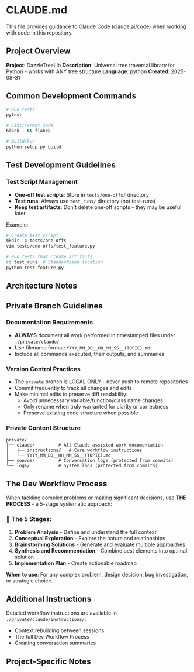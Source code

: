 # CLAUDE.md

This file provides guidance to Claude Code (claude.ai/code) when working with code in this repository.

## Project Overview

**Project**: DazzleTreeLib
**Description**: Universal tree traversal library for Python - works with ANY tree structure
**Language**: python
**Created**: 2025-08-31

## Common Development Commands

```bash
# Run tests
pytest

# Lint/Format code  
black . && flake8

# Build/Run
python setup.py build
```

## Test Development Guidelines

### Test Script Management
- **One-off test scripts**: Store in `tests/one-offs/` directory
- **Test runs**: Always use `test_runs/` directory (not test-runs)
- **Keep test artifacts**: Don't delete one-off scripts - they may be useful later

Example:
```bash
# Create test script
mkdir -p tests/one-offs
vim tests/one-offs/test_feature.py

# Run tests that create artifacts
cd test_runs  # Standardized location
python test_feature.py
```

## Architecture Notes

<!-- Add your project-specific architecture notes here -->

## Private Branch Guidelines

### Documentation Requirements

- **ALWAYS** document all work performed in timestamped files under `./private/claude/`
- Use filename format: `YYYY_MM_DD__HH_MM_SS__(TOPIC).md`
- Include all commands executed, their outputs, and summaries

### Version Control Practices

- The `private` branch is LOCAL ONLY - never push to remote repositories
- Commit frequently to track all changes and edits
- Make minimal edits to preserve diff readability:
  - Avoid unnecessary variable/function/class name changes
  - Only rename when truly warranted for clarity or correctness
  - Preserve existing code structure when possible

### Private Content Structure

```
private/
├── claude/         # All Claude-assisted work documentation
│   ├── instructions/   # Core workflow instructions
│   └── YYYY_MM_DD__HH_MM_SS__(TOPIC).md
├── convos/         # Conversation logs (protected from commits)
└── logs/           # System logs (protected from commits)
```

## The Dev Workflow Process

When tackling complex problems or making significant decisions, use **THE PROCESS** - a 5-stage systematic approach:

### 🔁 The 5 Stages:

1. **Problem Analysis** - Define and understand the full context
2. **Conceptual Exploration** - Explore the nature and relationships  
3. **Brainstorming Solutions** - Generate and evaluate multiple approaches
4. **Synthesis and Recommendation** - Combine best elements into optimal solution
5. **Implementation Plan** - Create actionable roadmap

**When to use**: For any complex problem, design decision, bug investigation, or strategic choice.

## Additional Instructions

Detailed workflow instructions are available in `./private/claude/instructions/`:
- Context rebuilding between sessions
- The full Dev Workflow Process
- Creating conversation summaries

## Project-Specific Notes

<!-- Add any project-specific guidelines, patterns, or warnings here -->